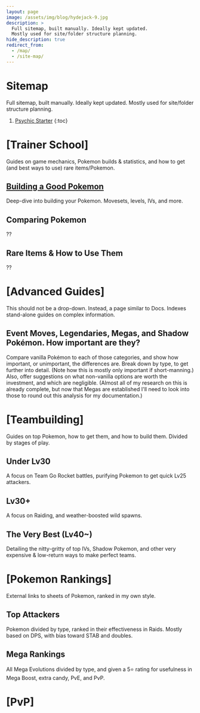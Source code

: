 ```yaml
---
layout: page
image: /assets/img/blog/hydejack-9.jpg
description: >
  Full sitemap, built manually. Ideally kept updated.
  Mostly used for site/folder structure planning.
hide_description: true
redirect_from:
  - /map/
  - /site-map/
---
```


# Sitemap

Full sitemap, built manually. Ideally kept updated. Mostly used for site/folder structure planning.

1. [Psychic Starter](#moveset---break-out-those-tms-or-not)
{:toc}


# [Trainer School]
Guides on game mechanics, Pokemon builds & statistics, and how to get (and best ways to use) rare items/Pokemon.
## [Building a Good Pokemon](/building-a-good-pokemon/)
  Deep-dive into building your Pokemon. Movesets, levels, IVs, and more.
## Comparing Pokemon
  ??
## Rare Items & How to Use Them
  ??


# [Advanced Guides]
This should not be a drop-down. Instead, a page similar to Docs. Indexes stand-alone guides on complex information.
## Event Moves, Legendaries, Megas, and Shadow Pokémon. How important are they?
Compare vanilla Pokémon to each of those categories, and show how important, or unimportant, the differences are.
Break down by type, to get further into detail. (Note how this is mostly only important if short-manning.)\
Also, offer suggestions on what non-vanilla options are worth the investment, and which are negligible. (Almost all of my research on this is already complete, but now that Megas are established I'll need to look into those to round out this analysis for my documentation.)

# [Teambuilding]
Guides on top Pokemon, how to get them, and how to build them. Divided by stages of play.
## Under Lv30
  A focus on Team Go Rocket battles, purifying Pokemon to get quick Lv25 attackers.
## Lv30+
  A focus on Raiding, and weather-boosted wild spawns.
## The Very Best (Lv40~)
  Detailing the nitty-gritty of top IVs, Shadow Pokemon, and other very expensive & low-return ways to make perfect teams.


# [Pokemon Rankings]
External links to sheets of Pokemon, ranked in my own style.
## Top Attackers
  Pokemon divided by type, ranked in their effectiveness in Raids. Mostly based on DPS, with bias toward STAB and doubles.
## Mega Rankings
  All Mega Evolutions divided by type, and given a 5⭐ rating for usefulness in Mega Boost, extra candy, PvE, and PvP.


# [PvP]
